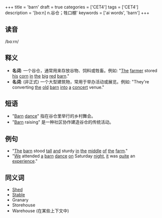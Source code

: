 +++
title = 'barn'
draft = true
categories = ['CET4']
tags = ['CET4']
description = '[bɑːn] n.谷仓；牲口棚'
keywords = ['ai words', 'barn']
+++

## 读音
/bɑːrn/

## 释义
- **名词**: 一个谷仓，通常用来存放谷物、饲料或牲畜。例如: "[The](/post/the/) [farmer](/post/farmer/) stored [his](/post/his/) [corn](/post/corn/) [in](/post/in/) [the](/post/the/) [big](/post/big/) [red](/post/red/) [barn](/post/barn/)."
- **名词**: (非正式) 一个大型建筑物，常用于举办活动或展览。例如: "They're converting [the](/post/the/) [old](/post/old/) [barn](/post/barn/) [into](/post/into/) [a](/post/a/) [concert](/post/concert/) venue."

## 短语
- "[Barn](/post/barn/) [dance](/post/dance/)" 指在谷仓里举行的乡村舞会。
- "[Barn](/post/barn/) raising" 是一种社区协作建造谷仓的传统活动。

## 例句
- "[The](/post/the/) [barn](/post/barn/) stood [tall](/post/tall/) [and](/post/and/) sturdy [in](/post/in/) [the](/post/the/) [middle](/post/middle/) [of](/post/of/) [the](/post/the/) [farm](/post/farm/)."
- "[We](/post/we/) attended [a](/post/a/) [barn](/post/barn/) [dance](/post/dance/) [on](/post/on/) Saturday [night](/post/night/), [it](/post/it/) was [quite](/post/quite/) an [experience](/post/experience/)."

## 同义词
- [Shed](/post/shed/)
- [Stable](/post/stable/)
- Granary
- Storehouse
- Warehouse (在某些上下文中)
